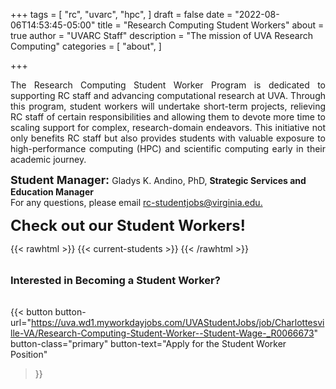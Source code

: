 +++
tags = [
  "rc",
  "uvarc",
  "hpc",
]
draft = false
date = "2022-08-06T14:53:45-05:00"
title = "Research Computing Student Workers"
about = true
author = "UVARC Staff"
description = "The mission of UVA Research Computing"
categories = [
  "about",
]

+++

<p style="text-align: justify;" >
The Research Computing Student Worker Program is dedicated to supporting RC staff and advancing computational research at UVA. Through this program, student workers will undertake short-term projects, relieving RC staff of certain responsibilities and allowing them to devote more time to scaling support for complex, research-domain endeavors. This initiative not only benefits RC staff but also provides students with valuable exposure to high-performance computing (HPC) and scientific computing early in their academic journey.
</p>

<p>
<strong  style="font-size: 18px;"> Student Manager: </strong> Gladys K. Andino, PhD, <strong> Strategic Services and Education Manager </strong>  <br>
For any questions, please email <a href="mailto:rc-studentjobs@virginia.edu">rc-studentjobs@virginia.edu.</a>
</p>

<strong style="font-size: 24px;">Check out our Student Workers!</strong>

{{< rawhtml >}}
  {{< current-students >}}
{{< /rawhtml >}}

<h3 style="margin-top: 2rem; margin-bottom: 2rem">Interested in Becoming a Student Worker?</h3>

{{< button 
   button-url="https://uva.wd1.myworkdayjobs.com/UVAStudentJobs/job/Charlottesville-VA/Research-Computing-Student-Worker--Student-Wage-_R0066673" 
   button-class="primary" 
   button-text="Apply for the Student Worker Position" 
>}}



